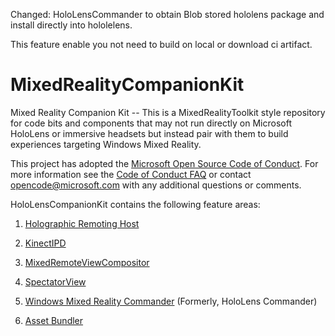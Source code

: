 Changed: HoloLensCommander to obtain Blob stored hololens package and install directly into hololelens.

This feature enable you not need to build on local or download ci artifact.

# MixedRealityCompanionKit
Mixed Reality Companion Kit -- This is a MixedRealityToolkit style repository for code bits and components that may not run directly on Microsoft HoloLens or immersive headsets but instead pair with them to build experiences targeting Windows Mixed Reality.

This project has adopted the [Microsoft Open Source Code of Conduct](https://opensource.microsoft.com/codeofconduct/). 
For more information see the [Code of Conduct FAQ](https://opensource.microsoft.com/codeofconduct/faq/) or contact [opencode@microsoft.com](mailto:opencode@microsoft.com) with any additional questions or comments.

HoloLensCompanionKit contains the following feature areas:

1. [Holographic Remoting Host](RemotingHostSample/README.md)

2. [KinectIPD](KinectIPD/README.md)

3. [MixedRemoteViewCompositor](MixedRemoteViewCompositor/README.md)

4. [SpectatorView](SpectatorView/README.md)

5. [Windows Mixed Reality Commander](HoloLensCommander/README.md) (Formerly, HoloLens Commander)

6. [Asset Bundler](Bundler/README.md)



